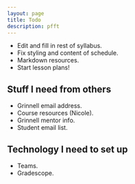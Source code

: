 ```yaml
---
layout: page
title: Todo
description: pfft
---
```


- Edit and fill in rest of syllabus.
- Fix styling and content of schedule.
- Markdown resources.
- Start lesson plans!


## Stuff I need from others
- Grinnell email address. 
- Course resources (Nicole).
- Grinnell mentor info.
- Student email list.

## Technology I need to set up
- Teams.
- Gradescope.
